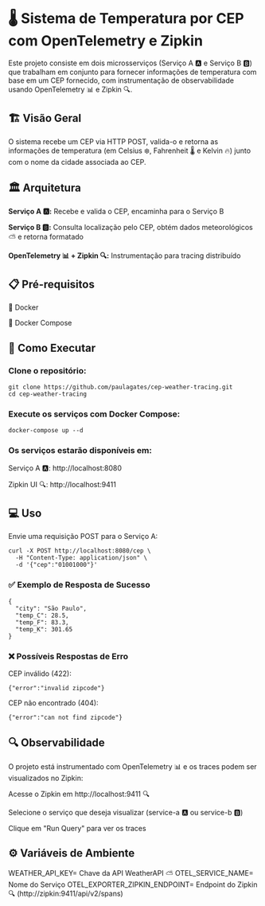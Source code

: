 # 🌡️ Sistema de Temperatura por CEP com OpenTelemetry e Zipkin
Este projeto consiste em dois microsserviços (Serviço A 🅰️ e Serviço B 🅱️) que trabalham em conjunto para fornecer informações de temperatura com base em um CEP fornecido, com instrumentação de observabilidade usando OpenTelemetry 📊 e Zipkin 🔍.

## 🏗️ Visão Geral
O sistema recebe um CEP via HTTP POST, valida-o e retorna as informações de temperatura (em Celsius ❄️, Fahrenheit 🌡️ e Kelvin 🔥) junto com o nome da cidade associada ao CEP.

## 🏛️ Arquitetura
**Serviço A 🅰️:** Recebe e valida o CEP, encaminha para o Serviço B

**Serviço B 🅱️:** Consulta localização pelo CEP, obtém dados meteorológicos ⛅ e retorna formatado

**OpenTelemetry 📊 + Zipkin 🔍:** Instrumentação para tracing distribuído

## 📋 Pré-requisitos
🐳 Docker

🐙 Docker Compose

## 🚀 Como Executar

### Clone o repositório:

```
git clone https://github.com/paulagates/cep-weather-tracing.git
cd cep-weather-tracing

```
### Execute os serviços com Docker Compose:

```
docker-compose up --d

```

### Os serviços estarão disponíveis em:

Serviço A 🅰️: http://localhost:8080

Zipkin UI 🔍: http://localhost:9411

## 💻 Uso
Envie uma requisição POST para o Serviço A:

```
curl -X POST http://localhost:8080/cep \
  -H "Content-Type: application/json" \
  -d '{"cep":"01001000"}'
```

### ✅ Exemplo de Resposta de Sucesso
```
{
  "city": "São Paulo",
  "temp_C": 28.5,
  "temp_F": 83.3,
  "temp_K": 301.65
}
```
### ❌ Possíveis Respostas de Erro

CEP inválido (422):
```
{"error":"invalid zipcode"}

```
CEP não encontrado (404):
```
{"error":"can not find zipcode"}
```

## 🔍 Observabilidade
O projeto está instrumentado com OpenTelemetry 📊 e os traces podem ser visualizados no Zipkin:

Acesse o Zipkin em http://localhost:9411 🔍

Selecione o serviço que deseja visualizar (service-a 🅰️ ou service-b 🅱️)

Clique em "Run Query" para ver os traces

## ⚙️ Variáveis de Ambiente

WEATHER_API_KEY= Chave da API WeatherAPI ⛅
OTEL_SERVICE_NAME= Nome do Serviço
OTEL_EXPORTER_ZIPKIN_ENDPOINT= Endpoint do Zipkin 🔍 (http://zipkin:9411/api/v2/spans)

